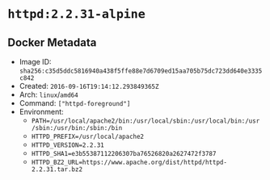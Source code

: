 # `httpd:2.2.31-alpine`

## Docker Metadata

- Image ID: `sha256:c35d5ddc5816940a438f5ffe88e7d6709ed15aa705b75dc723dd640e3335c842`
- Created: `2016-09-16T19:14:12.293849365Z`
- Arch: `linux`/`amd64`
- Command: `["httpd-foreground"]`
- Environment:
  - `PATH=/usr/local/apache2/bin:/usr/local/sbin:/usr/local/bin:/usr/sbin:/usr/bin:/sbin:/bin`
  - `HTTPD_PREFIX=/usr/local/apache2`
  - `HTTPD_VERSION=2.2.31`
  - `HTTPD_SHA1=e3b55387112206307ba76526820a2627472f3787`
  - `HTTPD_BZ2_URL=https://www.apache.org/dist/httpd/httpd-2.2.31.tar.bz2`

